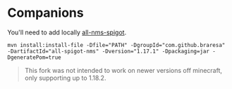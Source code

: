 # Companions

You'll need to add locally [all-nms-spigot](https://github.com/Jacxk/all-spigot-nms).

```
mvn install:install-file -Dfile="PATH" -DgroupId="com.github.braresa" -DartifactId="all-spigot-nms" -Dversion="1.17.1" -Dpackaging=jar -DgeneratePom=true
```
 
> This fork was not intended to work on newer versions off minecraft, only supporting up to 1.18.2.